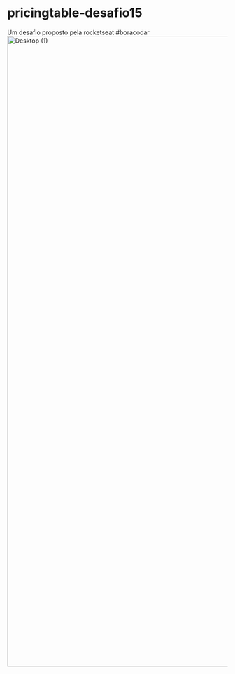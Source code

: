 # pricingtable-desafio15
Um desafio proposto pela rocketseat #boracodar
<img width="1440" alt="Desktop (1)" src="https://user-images.githubusercontent.com/79800468/233216091-6ae30614-f504-40b8-a359-fb6672c81a49.png">
